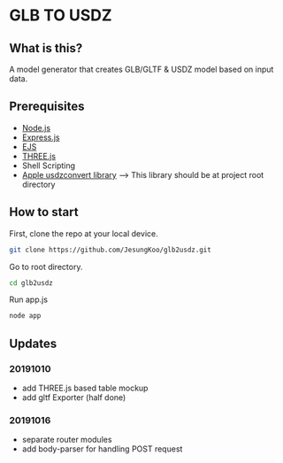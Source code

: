 # GLB TO USDZ

## What is this?

A model generator that creates GLB/GLTF & USDZ model based on input data.

## Prerequisites

* [Node.js](https://nodejs.org)
* [Express.js](https://expressjs.com)
* [EJS](https://ejs.co)
* [THREE.js](https://threejs.org)
* Shell Scripting
* [Apple usdzconvert library](https://developer.apple.com/download/more/?=USDPython) --> This library should be at project root directory

## How to start

First, clone the repo at your local device.

```bash
git clone https://github.com/JesungKoo/glb2usdz.git
```

Go to root directory.

```bash
cd glb2usdz
```

Run app.js

```bash
node app
```


## Updates

### 20191010

* add THREE.js based table mockup
* add gltf Exporter (half done)

### 20191016

* separate router modules
* add body-parser for handling POST request